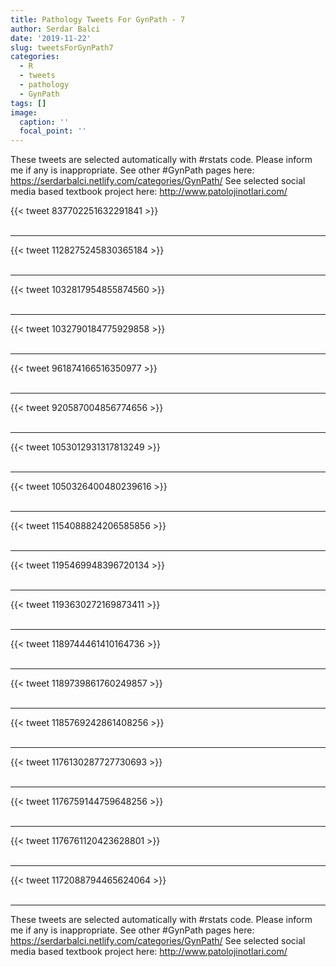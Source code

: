 ```yaml
---
title: Pathology Tweets For GynPath - 7
author: Serdar Balci
date: '2019-11-22'
slug: tweetsForGynPath7
categories:
  - R
  - tweets
  - pathology
  - GynPath
tags: []
image:
  caption: ''
  focal_point: ''
---
```



These tweets are selected automatically with #rstats code. Please inform me if any is inappropriate.
See other #GynPath pages here: https://serdarbalci.netlify.com/categories/GynPath/ 
See selected social media based textbook project here: http://www.patolojinotlari.com/

{{< tweet 837702251632291841 >}}
<br>
<br>
<hr>
{{< tweet 1128275245830365184 >}}
<br>
<br>
<hr>
{{< tweet 1032817954855874560 >}}
<br>
<br>
<hr>
{{< tweet 1032790184775929858 >}}
<br>
<br>
<hr>
{{< tweet 961874166516350977 >}}
<br>
<br>
<hr>
{{< tweet 920587004856774656 >}}
<br>
<br>
<hr>
{{< tweet 1053012931317813249 >}}
<br>
<br>
<hr>
{{< tweet 1050326400480239616 >}}
<br>
<br>
<hr>
{{< tweet 1154088824206585856 >}}
<br>
<br>
<hr>
{{< tweet 1195469948396720134 >}}
<br>
<br>
<hr>
{{< tweet 1193630272169873411 >}}
<br>
<br>
<hr>
{{< tweet 1189744461410164736 >}}
<br>
<br>
<hr>
{{< tweet 1189739861760249857 >}}
<br>
<br>
<hr>
{{< tweet 1185769242861408256 >}}
<br>
<br>
<hr>
{{< tweet 1176130287727730693 >}}
<br>
<br>
<hr>
{{< tweet 1176759144759648256 >}}
<br>
<br>
<hr>
{{< tweet 1176761120423628801 >}}
<br>
<br>
<hr>
{{< tweet 1172088794465624064 >}}
<br>
<br>
<hr>


These tweets are selected automatically with #rstats code. Please inform me if any is inappropriate.
See other #GynPath pages here: https://serdarbalci.netlify.com/categories/GynPath/ 
See selected social media based textbook project here: http://www.patolojinotlari.com/
